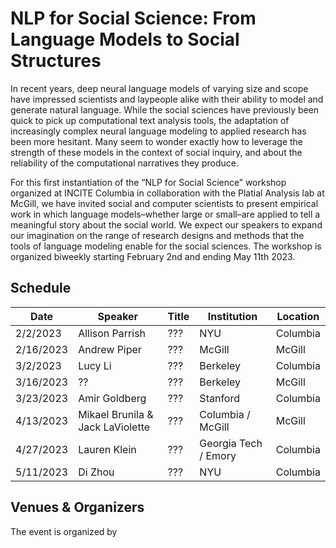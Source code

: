 # NLP for Social Science: From Language Models to Social Structures
 
In recent years, deep neural language models of varying size and scope have impressed scientists and laypeople alike with their ability to model and generate natural language. While the social sciences have previously been quick to pick up computational text analysis tools, the adaptation of increasingly complex neural language modeling to applied research has been more hesitant. Many seem to wonder exactly how to leverage the strength of these models in the context of social inquiry, and about the reliability of the computational narratives they produce.
  
For this first instantiation of the “NLP for Social Science” workshop organized at INCITE Columbia in collaboration with the Platial Analysis lab at McGill, we have invited social and computer scientists to present empirical work in which language models–whether large or small–are applied to tell a meaningful story about the social world. We expect our speakers to expand our imagination on the range of research designs and methods that the tools of language modeling enable for the social sciences. The workshop is organized biweekly starting February 2nd and ending May 11th 2023.

## Schedule

| Date      | Speaker                          | Title | Institution          | Location |
| --------- | -------------------------------- | ----- | -------------------- | -------- |
| 2/2/2023  | Allison Parrish                  | ???   | NYU                  | Columbia |
| 2/16/2023 | Andrew Piper                     | ???   | McGill               | McGill   |
| 3/2/2023  | Lucy Li                          | ???   | Berkeley             | Columbia |
| 3/16/2023 | ??                    | ???   | Berkeley             | McGill   |
| 3/23/2023 | Amir Goldberg                    | ???   | Stanford             | Columbia |
| 4/13/2023 | Mikael Brunila & Jack LaViolette | ???   | Columbia / McGill    | McGill   |
| 4/27/2023 | Lauren Klein                     | ???   | Georgia Tech / Emory | Columbia |
| 5/11/2023 | Di Zhou                          | ???   | NYU                  | Columbia |

## Venues & Organizers 

The event is organized by